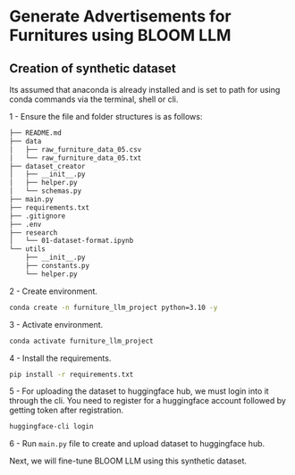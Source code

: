 # Generate Advertisements for Furnitures using BLOOM LLM

## Creation of synthetic dataset

Its assumed that anaconda is already installed and is set to path for using conda commands via the terminal, shell or cli.

1 - Ensure the file and folder structures is as follows:

```bash
├── README.md
├── data
│   ├── raw_furniture_data_05.csv
│   └── raw_furniture_data_05.txt
├── dataset_creator
│   ├── __init__.py
│   ├── helper.py
│   └── schemas.py
├── main.py
├── requirements.txt
├── .gitignore
├── .env
├── research
│   └── 01-dataset-format.ipynb
└── utils
    ├── __init__.py
    ├── constants.py
    └── helper.py
```

2 - Create environment.

```bash
conda create -n furniture_llm_project python=3.10 -y
```

3 - Activate environment.

```bash
conda activate furniture_llm_project
```

4 - Install the requirements.

```bash
pip install -r requirements.txt
```

5 - For uploading the dataset to huggingface hub, we must login into it through the cli. You need to register for a huggingface account followed by getting token after registration.

```bash
huggingface-cli login
```

6 - Run `main.py` file to create and upload dataset to huggingface hub.

Next, we will fine-tune BLOOM LLM using this synthetic dataset.
